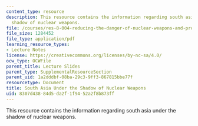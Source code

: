 ```yaml
---
content_type: resource
description: This resource contains the information regarding south asia under the
  shadow of nuclear weapons.
file: /courses/res-8-004-reducing-the-danger-of-nuclear-weapons-and-proliferation-january-iap-2015/8307d43884d5da2f1f9452a2f8b873ff_MITRES_8-004IAP15_Narang.pdf
file_size: 1284452
file_type: application/pdf
learning_resource_types:
- Lecture Notes
license: https://creativecommons.org/licenses/by-nc-sa/4.0/
ocw_type: OCWFile
parent_title: Lecture Slides
parent_type: SupplementalResourceSection
parent_uid: 1a2dddbf-08ba-29c3-9ff3-867815bbe77f
resourcetype: Document
title: South Asia Under the Shadow of Nuclear Weapons
uid: 8307d438-84d5-da2f-1f94-52a2f8b873ff
---
```

This resource contains the information regarding south asia under the shadow of nuclear weapons.